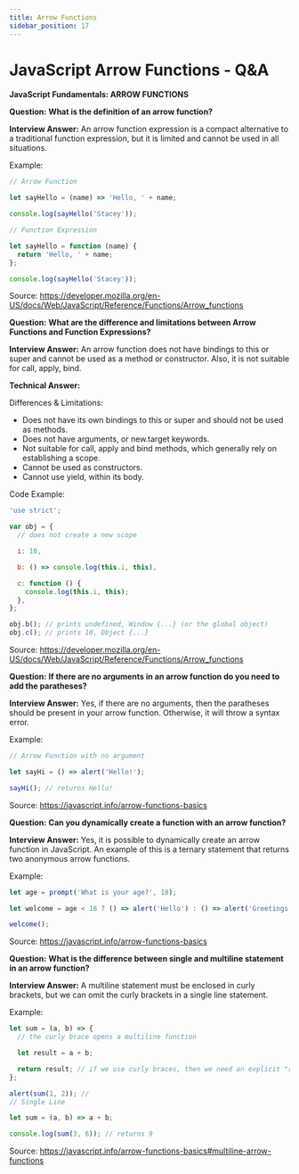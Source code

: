 ```yaml
---
title: Arrow Functions
sidebar_position: 17
---
```


# JavaScript Arrow Functions - Q&A

**JavaScript Fundamentals: ARROW FUNCTIONS**

**Question:** **What is the definition of an arrow function?**

**Interview Answer:** An arrow function expression is a compact alternative to a traditional function expression, but it is limited and cannot be used in all situations.

Example:

```js
// Arrow Function

let sayHello = (name) => 'Hello, ' + name;

console.log(sayHello('Stacey'));

// Function Expression

let sayHello = function (name) {
  return 'Hello, ' + name;
};

console.log(sayHello('Stacey'));
```

Source: <https://developer.mozilla.org/en-US/docs/Web/JavaScript/Reference/Functions/Arrow_functions>

**Question:** **What are the difference and limitations between Arrow Functions and Function Expressions?**

**Interview Answer:** An arrow function does not have bindings to this or super and cannot be used as a method or constructor. Also, it is not suitable for call, apply, bind.

**Technical Answer:**

Differences & Limitations:

- Does not have its own bindings to this or super and should not be used as methods.
- Does not have arguments, or new.target keywords.
- Not suitable for call, apply and bind methods, which generally rely on establishing a scope.
- Cannot be used as constructors.
- Cannot use yield, within its body.

Code Example:

```js
'use strict';

var obj = {
  // does not create a new scope

  i: 10,

  b: () => console.log(this.i, this),

  c: function () {
    console.log(this.i, this);
  },
};

obj.b(); // prints undefined, Window {...} (or the global object)
obj.c(); // prints 10, Object {...}
```

Source: <https://developer.mozilla.org/en-US/docs/Web/JavaScript/Reference/Functions/Arrow_functions>

**Question:** **If there are no arguments in an arrow function do you need to add the paratheses?**

**Interview Answer:** Yes, if there are no arguments, then the paratheses should be present in your arrow function. Otherwise, it will throw a syntax error.

Example:

```js
// Arrow Function with no argument

let sayHi = () => alert('Hello!');

sayHi(); // returns Hello!
```

Source: <https://javascript.info/arrow-functions-basics>

**Question:** **Can you dynamically create a function with an arrow function?**

**Interview Answer:** Yes, it is possible to dynamically create an arrow function in JavaScript. An example of this is a ternary statement that returns two anonymous arrow functions.

Example:

```js
let age = prompt('What is your age?', 18);

let welcome = age < 18 ? () => alert('Hello') : () => alert('Greetings!');

welcome();
```

Source: <https://javascript.info/arrow-functions-basics>

**Question:** **What is the difference between single and multiline statement in an arrow function?**

**Interview Answer:** A multiline statement must be enclosed in curly brackets, but we can omit the curly brackets in a single line statement.

Example:

```js
let sum = (a, b) => {
  // the curly brace opens a multiline function

  let result = a + b;

  return result; // if we use curly braces, then we need an explicit "return”.
};

alert(sum(1, 2)); //
// Single Line

let sum = (a, b) => a + b;

console.log(sum(3, 6)); // returns 9
```

Source: <https://javascript.info/arrow-functions-basics#multiline-arrow-functions>
